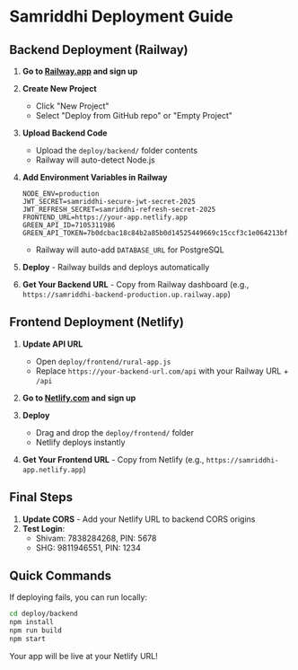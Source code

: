 # Samriddhi Deployment Guide

## Backend Deployment (Railway)

1. **Go to [Railway.app](https://railway.app) and sign up**

2. **Create New Project**
   - Click "New Project" 
   - Select "Deploy from GitHub repo" or "Empty Project"

3. **Upload Backend Code**
   - Upload the `deploy/backend/` folder contents
   - Railway will auto-detect Node.js

4. **Add Environment Variables in Railway**
   ```
   NODE_ENV=production
   JWT_SECRET=samriddhi-secure-jwt-secret-2025
   JWT_REFRESH_SECRET=samriddhi-refresh-secret-2025
   FRONTEND_URL=https://your-app.netlify.app
   GREEN_API_ID=7105311986
   GREEN_API_TOKEN=7b0dcbac18c84b2a85b0d14525449669c15ccf3c1e064213bf
   ```
   - Railway will auto-add `DATABASE_URL` for PostgreSQL

5. **Deploy** - Railway builds and deploys automatically

6. **Get Your Backend URL** - Copy from Railway dashboard (e.g., `https://samriddhi-backend-production.up.railway.app`)

## Frontend Deployment (Netlify)

1. **Update API URL**
   - Open `deploy/frontend/rural-app.js`
   - Replace `https://your-backend-url.com/api` with your Railway URL + `/api`

2. **Go to [Netlify.com](https://netlify.com) and sign up**

3. **Deploy**
   - Drag and drop the `deploy/frontend/` folder
   - Netlify deploys instantly

4. **Get Your Frontend URL** - Copy from Netlify (e.g., `https://samriddhi-app.netlify.app`)

## Final Steps

1. **Update CORS** - Add your Netlify URL to backend CORS origins
2. **Test Login**:
   - Shivam: 7838284268, PIN: 5678
   - SHG: 9811946551, PIN: 1234

## Quick Commands

If deploying fails, you can run locally:
```bash
cd deploy/backend
npm install
npm run build
npm start
```

Your app will be live at your Netlify URL!